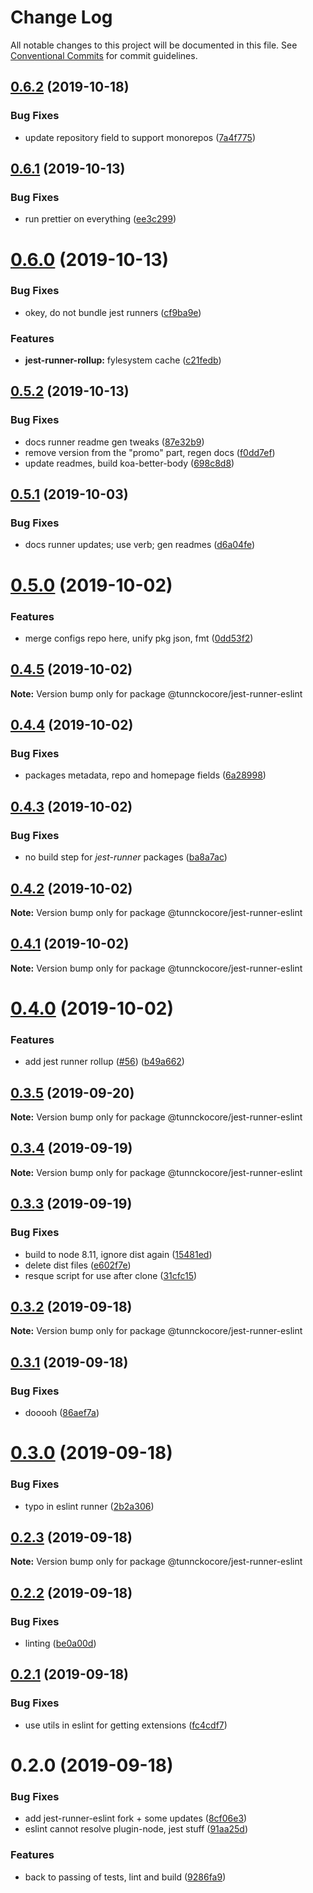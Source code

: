 # Change Log

All notable changes to this project will be documented in this file.
See [Conventional Commits](https://conventionalcommits.org) for commit guidelines.

## [0.6.2](https://github.com/tunnckoCore/opensource/compare/@tunnckocore/jest-runner-eslint@0.6.1...@tunnckocore/jest-runner-eslint@0.6.2) (2019-10-18)


### Bug Fixes

* update repository field to support monorepos ([7a4f775](https://github.com/tunnckoCore/opensource/commit/7a4f775))





## [0.6.1](https://github.com/tunnckoCore/opensource/tree/master/@tunnckocore/jest-runner-eslint/compare/@tunnckocore/jest-runner-eslint@0.6.0...@tunnckocore/jest-runner-eslint@0.6.1) (2019-10-13)


### Bug Fixes

* run prettier on everything ([ee3c299](https://github.com/tunnckoCore/opensource/tree/master/@tunnckocore/jest-runner-eslint/commit/ee3c299))





# [0.6.0](https://github.com/tunnckoCore/opensource/tree/master/@tunnckocore/jest-runner-eslint/compare/@tunnckocore/jest-runner-eslint@0.5.2...@tunnckocore/jest-runner-eslint@0.6.0) (2019-10-13)


### Bug Fixes

* okey, do not bundle jest runners ([cf9ba9e](https://github.com/tunnckoCore/opensource/tree/master/@tunnckocore/jest-runner-eslint/commit/cf9ba9e))


### Features

* **jest-runner-rollup:** fylesystem cache ([c21fedb](https://github.com/tunnckoCore/opensource/tree/master/@tunnckocore/jest-runner-eslint/commit/c21fedb))





## [0.5.2](https://github.com/tunnckoCore/opensource/tree/master/@tunnckocore/jest-runner-eslint/compare/@tunnckocore/jest-runner-eslint@0.5.1...@tunnckocore/jest-runner-eslint@0.5.2) (2019-10-13)


### Bug Fixes

* docs runner readme gen tweaks ([87e32b9](https://github.com/tunnckoCore/opensource/tree/master/@tunnckocore/jest-runner-eslint/commit/87e32b9))
* remove version from the "promo" part, regen docs ([f0dd7ef](https://github.com/tunnckoCore/opensource/tree/master/@tunnckocore/jest-runner-eslint/commit/f0dd7ef))
* update readmes, build koa-better-body ([698c8d8](https://github.com/tunnckoCore/opensource/tree/master/@tunnckocore/jest-runner-eslint/commit/698c8d8))





## [0.5.1](https://github.com/tunnckoCore/opensource/tree/master/@tunnckocore/jest-runner-eslint/compare/@tunnckocore/jest-runner-eslint@0.5.0...@tunnckocore/jest-runner-eslint@0.5.1) (2019-10-03)


### Bug Fixes

* docs runner updates; use verb; gen readmes ([d6a04fe](https://github.com/tunnckoCore/opensource/tree/master/@tunnckocore/jest-runner-eslint/commit/d6a04fe))





# [0.5.0](https://github.com/tunnckoCore/opensource/tree/master/@tunnckocore/jest-runner-eslint/compare/@tunnckocore/jest-runner-eslint@0.4.5...@tunnckocore/jest-runner-eslint@0.5.0) (2019-10-02)


### Features

* merge configs repo here, unify pkg json, fmt ([0dd53f2](https://github.com/tunnckoCore/opensource/tree/master/@tunnckocore/jest-runner-eslint/commit/0dd53f2))





## [0.4.5](https://github.com/tunnckoCore/opensource/tree/master/@tunnckocore/jest-runner-eslint/compare/@tunnckocore/jest-runner-eslint@0.4.4...@tunnckocore/jest-runner-eslint@0.4.5) (2019-10-02)

**Note:** Version bump only for package @tunnckocore/jest-runner-eslint





## [0.4.4](https://github.com/tunnckoCore/opensource/tree/master/@tunnckocore/jest-runner-eslint/compare/@tunnckocore/jest-runner-eslint@0.4.3...@tunnckocore/jest-runner-eslint@0.4.4) (2019-10-02)


### Bug Fixes

* packages metadata, repo and homepage fields ([6a28998](https://github.com/tunnckoCore/opensource/tree/master/@tunnckocore/jest-runner-eslint/commit/6a28998))





## [0.4.3](https://github.com/tunnckoCore/opensource/compare/@tunnckocore/jest-runner-eslint@0.4.2...@tunnckocore/jest-runner-eslint@0.4.3) (2019-10-02)


### Bug Fixes

* no build step for *jest-runner* packages ([ba8a7ac](https://github.com/tunnckoCore/opensource/commit/ba8a7ac))





## [0.4.2](https://github.com/tunnckoCore/opensource/compare/@tunnckocore/jest-runner-eslint@0.4.1...@tunnckocore/jest-runner-eslint@0.4.2) (2019-10-02)

**Note:** Version bump only for package @tunnckocore/jest-runner-eslint





## [0.4.1](https://github.com/tunnckoCore/opensource/compare/@tunnckocore/jest-runner-eslint@0.4.0...@tunnckocore/jest-runner-eslint@0.4.1) (2019-10-02)

**Note:** Version bump only for package @tunnckocore/jest-runner-eslint





# [0.4.0](https://github.com/tunnckoCore/opensource/compare/@tunnckocore/jest-runner-eslint@0.3.5...@tunnckocore/jest-runner-eslint@0.4.0) (2019-10-02)


### Features

* add jest runner rollup ([#56](https://github.com/tunnckoCore/opensource/issues/56)) ([b49a662](https://github.com/tunnckoCore/opensource/commit/b49a662))





## [0.3.5](https://github.com/tunnckoCore/opensource/compare/@tunnckocore/jest-runner-eslint@0.3.4...@tunnckocore/jest-runner-eslint@0.3.5) (2019-09-20)

**Note:** Version bump only for package @tunnckocore/jest-runner-eslint





## [0.3.4](https://github.com/tunnckoCore/opensource/compare/@tunnckocore/jest-runner-eslint@0.3.3...@tunnckocore/jest-runner-eslint@0.3.4) (2019-09-19)

**Note:** Version bump only for package @tunnckocore/jest-runner-eslint





## [0.3.3](https://github.com/tunnckoCore/opensource/compare/@tunnckocore/jest-runner-eslint@0.3.2...@tunnckocore/jest-runner-eslint@0.3.3) (2019-09-19)


### Bug Fixes

* build to node 8.11, ignore dist again ([15481ed](https://github.com/tunnckoCore/opensource/commit/15481ed))
* delete dist files ([e602f7e](https://github.com/tunnckoCore/opensource/commit/e602f7e))
* resque script for use after clone ([31cfc15](https://github.com/tunnckoCore/opensource/commit/31cfc15))





## [0.3.2](https://github.com/tunnckoCore/opensource/compare/@tunnckocore/jest-runner-eslint@0.3.1...@tunnckocore/jest-runner-eslint@0.3.2) (2019-09-18)

**Note:** Version bump only for package @tunnckocore/jest-runner-eslint





## [0.3.1](https://github.com/tunnckoCore/opensource/compare/@tunnckocore/jest-runner-eslint@0.3.0...@tunnckocore/jest-runner-eslint@0.3.1) (2019-09-18)


### Bug Fixes

* dooooh ([86aef7a](https://github.com/tunnckoCore/opensource/commit/86aef7a))





# [0.3.0](https://github.com/tunnckoCore/opensource/compare/@tunnckocore/jest-runner-eslint@0.2.2...@tunnckocore/jest-runner-eslint@0.3.0) (2019-09-18)


### Bug Fixes

* typo in eslint runner ([2b2a306](https://github.com/tunnckoCore/opensource/commit/2b2a306))





## [0.2.3](https://github.com/tunnckoCore/opensource/compare/@tunnckocore/jest-runner-eslint@0.2.3...@tunnckocore/jest-runner-eslint@0.2.3) (2019-09-18)

**Note:** Version bump only for package @tunnckocore/jest-runner-eslint





## [0.2.2](https://github.com/tunnckoCore/opensource/compare/@tunnckocore/jest-runner-eslint@0.2.1...@tunnckocore/jest-runner-eslint@0.2.2) (2019-09-18)


### Bug Fixes

* linting ([be0a00d](https://github.com/tunnckoCore/opensource/commit/be0a00d))





## [0.2.1](https://github.com/tunnckoCore/opensource/compare/@tunnckocore/jest-runner-eslint@0.2.0...@tunnckocore/jest-runner-eslint@0.2.1) (2019-09-18)


### Bug Fixes

* use utils in eslint for getting extensions ([fc4cdf7](https://github.com/tunnckoCore/opensource/commit/fc4cdf7))





# 0.2.0 (2019-09-18)


### Bug Fixes

* add jest-runner-eslint fork + some updates ([8cf06e3](https://github.com/tunnckoCore/opensource/commit/8cf06e3))
* eslint cannot resolve plugin-node, jest stuff ([91aa25d](https://github.com/tunnckoCore/opensource/commit/91aa25d))


### Features

* back to passing of tests, lint and build ([9286fa9](https://github.com/tunnckoCore/opensource/commit/9286fa9))

